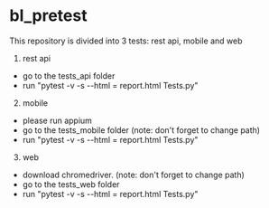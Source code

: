 # bl_pretest

This repository is divided into 3 tests: rest api, mobile and web

1. rest api
- go to the tests_api folder
- run "pytest -v -s --html = report.html Tests.py"

2. mobile
- please run appium 
- go to the tests_mobile folder (note: don't forget to change path)
- run "pytest -v -s --html = report.html Tests.py"


3. web
- download chromedriver. (note: don't forget to change path)
- go to the tests_web folder
- run "pytest -v -s --html = report.html Tests.py"
